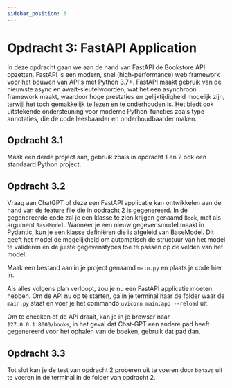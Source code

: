 ```yaml
---
sidebar_position: 3
---
```


# Opdracht 3: FastAPI Application

In deze opdracht gaan we aan de hand van FastAPI de Bookstore API opzetten. FastAPI is een modern, snel (high-performance) web framework voor het bouwen van API's met Python 3.7+.
FastAPI maakt gebruik van de nieuwste async en await-sleutelwoorden, wat het een asynchroon framework maakt, waardoor
hoge prestaties en gelijktijdigheid mogelijk zijn, terwijl het toch gemakkelijk te lezen en te onderhouden is. Het biedt
ook uitstekende ondersteuning voor moderne Python-functies zoals type annotaties, die de code leesbaarder en
onderhoudbaarder maken.

## Opdracht 3.1

Maak een derde project aan, gebruik zoals in opdracht 1 en 2 ook een standaard Python project.

## Opdracht 3.2

Vraag aan ChatGPT of deze een FastAPI applicatie kan ontwikkelen aan de hand van de feature file die in opdracht 2 is
gegenereerd.
In de gegenereerde code zal je een klasse te zien krijgen genaamd `Book`, met als argument `BaseModel`. Wanneer je een
nieuw gegevensmodel maakt in Pydantic, kun je een klasse definiëren die is afgeleid van BaseModel.
Dit geeft het model de mogelijkheid om automatisch de structuur van het model te valideren en de juiste
gegevenstypes toe te passen op de velden van het model.

Maak een bestand aan in je project genaamd `main.py` en plaats je code hier in.

Als alles volgens plan verloopt, zou je nu een FastAPI applicatie moeten hebben. Om de API nu op te starten,
ga in je terminal naar de folder waar de `main.py` staat en voer je het commando `uvicorn main:app --reload` uit.

Om te checken of de API draait, kan je in je browser naar `127.0.0.1:8000/books`, in het geval dat Chat-GPT een andere
pad heeft gegenereerd voor het ophalen van de boeken, gebruik dat pad dan.

## Opdracht 3.3

Tot slot kan je de test van opdracht 2 proberen uit te voeren door `behave` uit te voeren in de terminal
in de folder van opdracht 2.



